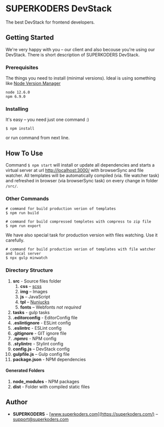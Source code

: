 # SUPERKODERS DevStack

The best DevStack for frontend developers.

## Getting Started

We're very happy with you – our client and also becouse you're using our DevStack. There is short description of SUPERKODERS DevStack.

### Prerequisites

The things you need to install (minimal versions). Ideal is using something like [Node Version Manager](https://github.com/nvm-sh/nvm)

```
node 12.6.0
npm	6.9.0
```

### Installing

It's easy – you need just one command :)

```
$ npm install
```

or run command from next line.

## How To Use

Command `$ npm start` will install or update all dependencies and starts a virtual server at url [http://localhost:3000/](http://localhost:3000/) with browserSync and file watcher. All templates will be automatically compiled (via. file watcher task) and refreshed in browser (via browserSync task) on every change in folder `/src/`.

### Other Commands
```
# command for build production verion of templates
$ npm run build

# command for build compressed templetes with compress to zip file
$ npm run export
```

We have also special task for production version with files watching. Use it carefully.
```
# command for build production verion of templates with file watcher and local server
$ npx gulp minwatch
```

### Directory Structure

1. **src** - Source files folder
	1. **css** – [scss](https://sass-lang.com/)
	1. **img** – Images
	1. **js** – JavaScript
	1. **tpl** – [Nunjucks](https://mozilla.github.io/nunjucks/templating.html)
	1. **fonts** – Webfonts *not required*
1. **tasks** - gulp tasks
1. **.editorconfig** - EditorConfig file
1. **.eslintignore** - ESLint config
1. **.eslintrc** - ESLint config
1. **.gitignore** - GIT ignore file
1. **.npmrc** - NPM config
1. **.stylintrc** - Stylint config
1. **config.js** – DevStack config
1. **gulpfile.js** – Gulp config file
1. **package.json** - NPM dependencies

#### Generated Folders

1. **node_modules** - NPM packages
1. **dist** - Folder with compiled static files

## Author

* **SUPERKODERS** - [www.superkoders.com](https://superkoders.com/) – [support@superkoders.com](support@superkoders.com)
